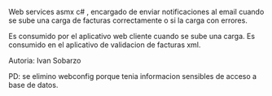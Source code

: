 Web services asmx c# , encargado de enviar notificaciones al email cuando se sube una carga de facturas correctamente o si la carga con errores.

Es consumido por el aplicativo web cliente cuando se sube una carga. Es consumido en el aplicativo de validacion de facturas xml.

Autoria: Ivan Sobarzo

PD: se elimino webconfig porque tenia informacion sensibles de acceso a base de datos.
